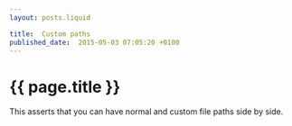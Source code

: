 ```yaml
---
layout: posts.liquid

title:  Custom paths
published_date:  2015-05-03 07:05:20 +0100
---
```

# {{ page.title }}

This asserts that you can have normal and custom file paths side by side.
